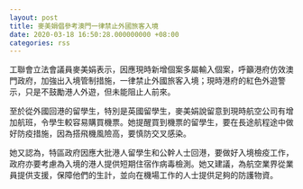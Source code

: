 ```yaml
---
layout: post
title: 麥美娟倡參考澳門一律禁止外國旅客入境
date: 2020-03-18 16:50:28.000000000 +08:00
categories: rss
---
```


工聯會立法會議員麥美娟表示，因應現時新增個案多屬輸入個案，呼籲港府仿效澳門政府，加強出入境管制措施，一律禁止外國旅客入境；現時港府的紅色外遊警示，只是不鼓勵港人外遊，但未能阻止人前來。

至於從外國回港的留學生，特別是英國留學生，麥美娟說留意到現時航空公司有增加航班，令學生較容易購買機票。她提醒買到機票的留學生，要在長途航程途中做好防疫措施，因為搭飛機風險高，要慎防交叉感染。

她又認為，特區政府因應大批港人留學生和公幹人士回港，要做好入境檢疫工作，政府亦要考慮為入境的港人提供短期住宿作病毒檢測。她又建議，為航空業界從業員提供支援，保障他們的生計，並向在機場工作的人士提供足夠的防護物資。
